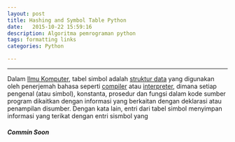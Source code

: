 ```yaml
---
layout: post
title: Hashing and Symbol Table Python
date:   2015-10-22 15:59:16
description: Algoritma pemrograman python
tags: formatting links
categories: Python 

---
```

***
Dalam [Ilmu Komputer](https://en.wikipedia.org/wiki/Computer_science), tabel simbol adalah [struktur data](https://en.wikipedia.org/wiki/Data_structure) yang digunakan oleh penerjemah bahasa seperti [compiler](https://en.wikipedia.org/wiki/Compiler) atau [interpreter](https://en.wikipedia.org/wiki/Interpreter_(computing)), dimana setiap pengenal (atau simbol), konstanta, prosedur dan fungsi dalam kode sumber program dikaitkan dengan informasi yang berkaitan dengan deklarasi atau penampilan disumber. Dengan kata lain, entri dari tabel simbol menyimpan informasi yang terikat dengan entri sismbol yang
##### Commin Soon